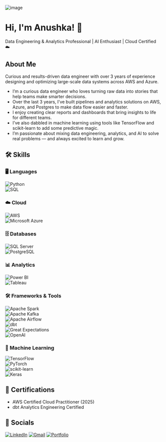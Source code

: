 ![image](https://github.com/user-attachments/assets/1a913334-4f11-4e07-a39e-f4a2afe1557f)


# Hi, I'm Anushka! 👋  
Data Engineering & Analytics Professional | AI Enthusiast | Cloud Certified ☁️  

## About Me
Curious and results-driven data engineer with over 3 years of experience designing and optimizing large-scale data systems across AWS and Azure.
* I’m a curious data engineer who loves turning raw data into stories that help teams make smarter decisions.
* Over the last 3 years, I’ve built pipelines and analytics solutions on AWS, Azure, and Postgres to make data flow easier and faster.
* I enjoy creating clear reports and dashboards that bring insights to life for different teams.
* I’ve also dabbled in machine learning using tools like TensorFlow and scikit-learn to add some predictive magic.
* I’m passionate about mixing data engineering, analytics, and AI to solve real problems — and always excited to learn and grow.

## 🛠️ Skills

### 🖥️ Languages  
![Python](https://img.shields.io/badge/Python-3776AB?style=for-the-badge&logo=python&logoColor=ffdd54)  
![SQL](https://img.shields.io/badge/SQL-4479A1?style=for-the-badge&logo=sql&logoColor=white)  

### ☁️ Cloud  
![AWS](https://img.shields.io/badge/AWS-232F3E?style=for-the-badge&logo=amazonaws&logoColor=white)  
![Microsoft Azure](https://img.shields.io/badge/Microsoft_Azure-0089D6?style=for-the-badge&logo=microsoft-azure&logoColor=white)  

### 🗄️ Databases  
![SQL Server](https://img.shields.io/badge/SQL_Server-CC2927?style=for-the-badge&logo=microsoft-sql-server&logoColor=white)  
![PostgreSQL](https://img.shields.io/badge/PostgreSQL-336791?style=for-the-badge&logo=postgresql&logoColor=white)  

### 📊 Analytics  
![Power BI](https://img.shields.io/badge/Power_BI-F2C811?style=for-the-badge&logo=microsoft-power-bi&logoColor=black)  
![Tableau](https://img.shields.io/badge/Tableau-E97627?style=for-the-badge&logo=tableau&logoColor=white)  

### 🛠️ Frameworks & Tools  
![Apache Spark](https://img.shields.io/badge/Apache_Spark-E25A1C?style=for-the-badge&logo=apache-spark&logoColor=white)  
![Apache Kafka](https://img.shields.io/badge/Apache_Kafka-231F20?style=for-the-badge&logo=apache-kafka&logoColor=white)  
![Apache Airflow](https://img.shields.io/badge/Apache_Airflow-017CEE?style=for-the-badge&logo=apache-airflow&logoColor=white)  
![dbt](https://img.shields.io/badge/dbt-FF694F?style=for-the-badge&logo=dbt-labs&logoColor=white)  
![Great Expectations](https://img.shields.io/badge/Great_Expectations-000000?style=for-the-badge&logo=python&logoColor=white)  
![OpenAI](https://img.shields.io/badge/OpenAI-412991?style=for-the-badge&logo=openai&logoColor=white)  

### 🤖 Machine Learning  
![TensorFlow](https://img.shields.io/badge/TensorFlow-FF6F00?style=for-the-badge&logo=tensorflow&logoColor=white)  
![PyTorch](https://img.shields.io/badge/PyTorch-EE4C2C?style=for-the-badge&logo=pytorch&logoColor=white)  
![scikit-learn](https://img.shields.io/badge/scikit--learn-F7931E?style=for-the-badge&logo=scikit-learn&logoColor=white)  
![Keras](https://img.shields.io/badge/Keras-D00000?style=for-the-badge&logo=keras&logoColor=white)


## 📂 Certifications
* AWS Certified Cloud Practitioner (2025)
* dbt Analytics Engineering Certified

## :rocket: Socials
[![LinkedIn](https://img.shields.io/badge/-LinkedIn-blue?style=flat-square&logo=linkedin)](https://linkedin.com/in/asirpurkar)
[![Gmail](https://img.shields.io/badge/-Email-red?style=flat-square&logo=gmail&logoColor=white)](mailto:sirpurkaranushka7@gmail.com)
[![Portfolio](https://img.shields.io/badge/-Portfolio-000?style=flat-square)](https://aspk74.github.io/anushkasirpurkar.github.io/)


